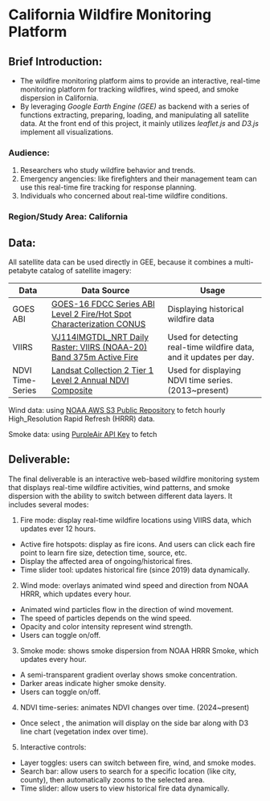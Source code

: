 # California Wildfire Monitoring Platform
## Brief Introduction:
- The wildfire monitoring platform aims to provide an interactive, real-time monitoring platform for tracking wildfires, wind speed, and smoke dispersion in California. 
- By leveraging *Google Earth Engine (GEE)* as backend with a series of functions extracting, preparing, loading, and manipulating all satellite data. At the front end of this project, it mainly utilizes *leaflet.js* and *D3.js* implement all visualizations.

### Audience:
1. Researchers who study wildfire behavior and trends.
2. Emergency angencies: like firefighters and their management team can use this real-time fire tracking for response planning.
3. Individuals who concerned about real-time wildfire conditions.

### Region/Study Area: California
## Data:
All satellite data can be used directly in GEE, because it combines a multi-petabyte catalog of satellite imagery:

| Data | Data Source | Usage |
|----------|----------|----------|
| GOES ABI | [GOES-16 FDCC Series ABI Level 2 Fire/Hot Spot Characterization CONUS](https://developers.google.com/earth-engine/datasets/catalog/NOAA_GOES_16_FDCC) | Displaying historical wildfire data |
| VIIRS | [VJ114IMGTDL_NRT Daily Raster: VIIRS (NOAA-20) Band 375m Active Fire](https://developers.google.com/earth-engine/datasets/catalog/NASA_LANCE_NOAA20_VIIRS_C2) | Used for detecting real-time wildfire data, and it updates per day.  |
| NDVI Time-Series | [Landsat Collection 2 Tier 1 Level 2 Annual NDVI Composite](https://developers.google.com/earth-engine/datasets/catalog/LANDSAT_COMPOSITES_C02_T1_L2_ANNUAL_NDVI?hl=zh-cn) | Used for displaying NDVI time series. (2013~present) |

Wind data: using [NOAA AWS S3 Public Repository](https://registry.opendata.aws/noaa-hrrr-pds/) to fetch hourly High_Resolution Rapid Refresh (HRRR) data.

Smoke data: using [PurpleAir API Key](https://develop.purpleair.com/) to fetch 

## Deliverable:
The final deliverable is an interactive web-based wildfire monitoring system that displays real-time wildfire activities, wind patterns, and smoke dispersion with the ability to switch between different data layers. It includes several modes:

1. Fire mode: display real-time wildfire locations using VIIRS data, which updates ever 12 hours.
- Active fire hotspots: display as fire icons. And users can click each fire point to learn fire size, detection time, source, etc.
-  Display the affected area of ongoing/historical fires.
- Time slider tool: updates historical fire (since 2019) data dynamically. 
2. Wind mode: overlays animated wind speed and direction from NOAA HRRR, which updates every hour. 
- Animated wind particles flow in the direction of wind movement.
- The speed of particles depends on the wind speed.
- Opacity and color intensity represent wind strength.
- Users can toggle on/off.
3. Smoke mode: shows smoke dispersion from NOAA HRRR Smoke, which updates every hour.
- A semi-transparent gradient overlay shows smoke concentration.
- Darker areas indicate higher smoke density.
- Users can toggle on/off.
4. NDVI time-series: animates NDVI changes over time. (2024~present)
- Once select , the animation will display on the side bar along with D3 line chart (vegetation index over time).
5. Interactive controls: 
- Layer toggles: users can switch between fire, wind, and smoke modes.
- Search bar: allow users to search for a specific location (like city, county), then automatically zooms to the selected area.
- Time slider: allow users to view historical fire data dynamically.




